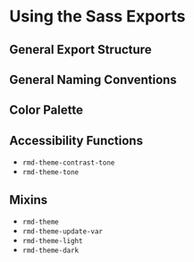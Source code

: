 # Using the Sass Exports

## General Export Structure

## General Naming Conventions

## Color Palette

## Accessibility Functions

- `rmd-theme-contrast-tone`
- `rmd-theme-tone`

## Mixins

- `rmd-theme`
- `rmd-theme-update-var`
- `rmd-theme-light`
- `rmd-theme-dark`
